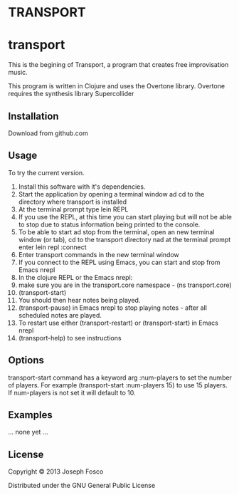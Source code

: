 TRANSPORT
=========

# transport

This is the begining of Transport, a program that creates free improvisation music.

This program is written in Clojure and uses the Overtone library. Overtone requires the synthesis library Supercollider

## Installation

Download from github.com

## Usage

To try the current version.

1. Install this software with it's dependencies.
2. Start the application by opening a terminal window ad cd to the directory where transport is installed
3. At the terminal prompt type lein REPL
4. If you use the REPL, at this time you can start playing but will not be able to stop due to status information being printed to the console.
5. To be able to start ad stop from the terminal, open an new terminal window (or tab), cd to the transport directory nad at the terminal prompt enter lein repl :connect <port REPL is running in other terminal window>
6. Enter transport commands in the new terminal window
7. If you connect to the REPL using Emacs, you can start and stop from Emacs nrepl
8. In the clojure REPL or the Emacs nrepl:
9. make sure you are in the transport.core namespace - (ns transport.core)
10. (transport-start)
11. You should then hear notes being played.
12. (transport-pause) in Emacs nrepl to stop playing notes - after all scheduled notes are played.
13. To restart use either (transport-restart) or (transport-start) in Emacs nrepl
14. (transport-help) to see instructions

## Options

transport-start command has a keyword arg :num-players to set the number of players.
For example (transport-start :num-players 15) to use 15 players.
If num-players is not set it will default to 10.

## Examples

... none yet ...

## License

Copyright © 2013 Joseph Fosco

Distributed under the GNU General Public License
